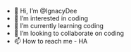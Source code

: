 - 👋 Hi, I’m @IgnacyDee
- 👀 I’m interested in coding
- 🌱 I’m currently learning coding
- 💞️ I’m looking to collaborate on coding
- 📫 How to reach me -  HA

<!---
Why are you stalking me 
--->

